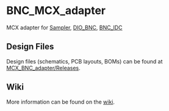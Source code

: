 # BNC_MCX_adapter
MCX adapter for [Sampler](https://github.com/sinara-hw/Sampler/wiki), [DIO_BNC](https://github.com/sinara-hw/DIO_BNC/wiki), [BNC_IDC](https://github.com/sinara-hw/BNC_IDC/wiki)

## Design Files

Design files (schematics, PCB layouts, BOMs) can be found at [MCX_BNC_adapter/Releases](https://github.com/sinara-hw/MCX_BNC_adapter/releases).

## Wiki

More information can be found on the [wiki](https://github.com/sinara-hw/MCX_BNC_adapter/wiki).
